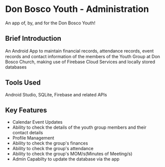 # **Don Bosco Youth - Administration**  
An app of, by, and for the Don Bosco Youth!

## Brief Introduction  
An Android App to maintain ﬁnancial records, attendance records, event records and contact information of the members of the Youth Group at Don Bosco Church, making use of Firebase Cloud Services and locally stored databases 
 
## Tools Used  
 Android Studio, SQLite, Firebase and related APIs

## Key Features  
* Calendar Event Updates
* Ability to check the details of the youth group members and their contact details
* Profile Management
* Ability to check the group's finances
* Ability to check the group's attendance
* Ability to check the group's MOM/s(Minutes of Meeting/s)
* Admin Capabilty to update the database via the app
